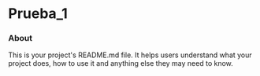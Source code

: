 Prueba_1
========

### About

This is your project's README.md file. It helps users understand what your
project does, how to use it and anything else they may need to know.
